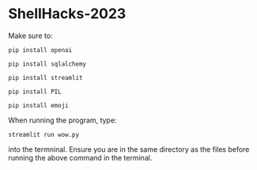 # ShellHacks-2023

Make sure to:

```pip install openai```

```pip install sqlalchemy```

```pip install streamlit```

```pip install PIL```

```pip install emoji```


When running the program, type:

```streamlit run wow.py```

into the termninal. Ensure you are in the same directory as the files before running the above command in the terminal.
